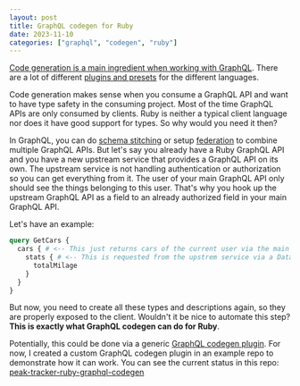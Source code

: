 ```yaml
---
layout: post
title: GraphQL codegen for Ruby
date: 2023-11-10
categories: ["graphql", "codegen", "ruby"]
---
```


[Code generation is a main ingredient when working with GraphQL](https://the-guild.dev/graphql/codegen). There are a lot of different [plugins and presets](https://the-guild.dev/graphql/codegen/plugins) for the different languages.

Code generation makes sense when you consume a GraphQL API and want to have type safety in the consuming project. Most of the time GraphQL APIs are only consumed by clients. Ruby is neither a typical client language nor does it have good support for types. So why would you need it then?

In GraphQL, you can do [schema stitching](https://the-guild.dev/graphql/stitching) or setup [federation](https://www.apollographql.com/docs/federation/) to combine multiple GraphQL APIs. But let's say you already have a Ruby GraphQL API and you have a new upstream service that provides a GraphQL API on its own. The upstream service is not handling authentication or authorization so you can get everything from it. The user of your main GraphQL API only should see the things belonging to this user. That's why you hook up the upstream GraphQL API as a field to an already authorized field in your main GraphQL API.

Let's have an example:

```graphql
query GetCars {
  cars { # <-- This just returns cars of the current user via the main GraphQL API
    stats { # <-- This is requested from the upstrem service via a DataLoader
      totalMilage
    }
  }
}
```

But now, you need to create all these types and descriptions again, so they are properly exposed to the client. Wouldn't it be nice to automate this step? **This is exactly what GraphQL codegen can do for Ruby**.

Potentially, this could be done via a generic [GraphQL codegen plugin](https://the-guild.dev/graphql/codegen/docs/custom-codegen). For now, I created a custom GraphQL codegen plugin in an example repo to demonstrate how it can work. You can see the current status in this repo: [peak-tracker-ruby-graphql-codegen](https://github.com/peterfication/peak-tracker-ruby-graphql-codegen)
